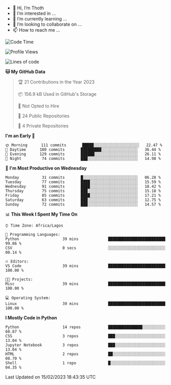 <!---
thoth2357/thoth2357 is a ✨ special ✨ repository because its `README.md` (this file) appears on your GitHub profile.
You can click the Preview link to take a look at your changes.
--->

- 👋 Hi, I’m Thoth
- 👀 I’m interested in ...
- 🌱 I’m currently learning ...
- 💞️ I’m looking to collaborate on ...
- 📫 How to reach me ...




<!--START_SECTION:waka-->
![Code Time](http://img.shields.io/badge/Code%20Time-1%2C979%20hrs%2011%20mins-blue)

![Profile Views](http://img.shields.io/badge/Profile%20Views-0-blue)

![Lines of code](https://img.shields.io/badge/From%20Hello%20World%20I%27ve%20Written-26%20Million%20lines%20of%20code-blue)

**🐱 My GitHub Data** 

> 🏆 21 Contributions in the Year 2023
 > 
> 📦 156.9 kB Used in GitHub's Storage 
 > 
> 🚫 Not Opted to Hire
 > 
> 📜 24 Public Repositories 
 > 
> 🔑 4 Private Repositories  
 > 
**I'm an Early 🐤** 

```text
🌞 Morning      111 commits       █████░░░░░░░░░░░░░░░░░░░░   22.47 % 
🌆 Daytime      180 commits       █████████░░░░░░░░░░░░░░░░   36.44 % 
🌃 Evening      129 commits       ██████░░░░░░░░░░░░░░░░░░░   26.11 % 
🌙 Night         74 commits       ███░░░░░░░░░░░░░░░░░░░░░░   14.98 % 

```
📅 **I'm Most Productive on Wednesday** 

```text
Monday          31 commits       █░░░░░░░░░░░░░░░░░░░░░░░░   06.28 % 
Tuesday         77 commits       ████░░░░░░░░░░░░░░░░░░░░░   15.59 % 
Wednesday       91 commits       ████░░░░░░░░░░░░░░░░░░░░░   18.42 % 
Thursday        75 commits       ███░░░░░░░░░░░░░░░░░░░░░░   15.18 % 
Friday          85 commits       ████░░░░░░░░░░░░░░░░░░░░░   17.21 % 
Saturday        63 commits       ███░░░░░░░░░░░░░░░░░░░░░░   12.75 % 
Sunday          72 commits       ███░░░░░░░░░░░░░░░░░░░░░░   14.57 % 

```


📊 **This Week I Spent My Time On** 

```text
⌚︎ Time Zone: Africa/Lagos

💬 Programming Languages: 
Python                   39 mins             █████████████████████████   99.86 % 
CSV                      0 secs              ░░░░░░░░░░░░░░░░░░░░░░░░░   00.14 % 

🔥 Editors: 
VS Code                  39 mins             █████████████████████████   100.00 % 

🐱‍💻 Projects: 
Misc                     39 mins             █████████████████████████   100.00 % 

💻 Operating System: 
Linux                    39 mins             █████████████████████████   100.00 % 

```

**I Mostly Code in Python** 

```text
Python                   14 repos            ███████████████░░░░░░░░░░   60.87 % 
CSS                      3 repos             ███░░░░░░░░░░░░░░░░░░░░░░   13.04 % 
Jupyter Notebook         3 repos             ███░░░░░░░░░░░░░░░░░░░░░░   13.04 % 
HTML                     2 repos             ██░░░░░░░░░░░░░░░░░░░░░░░   08.70 % 
Shell                    1 repo              █░░░░░░░░░░░░░░░░░░░░░░░░   04.35 % 

```



 Last Updated on 15/02/2023 18:43:35 UTC
<!--END_SECTION:waka-->
<!--![](http://github-profile-summary-cards.vercel.app/api/cards/profile-details?username=thoth2357&theme=2077)

![](http://github-profile-summary-cards.vercel.app/api/cards/stats?username=thoth2357&theme=2077)![](http://github-profile-summary-cards.vercel.app/api/cards/productive-time?username=thoth2357&theme=2077&utcOffset=8) -->
